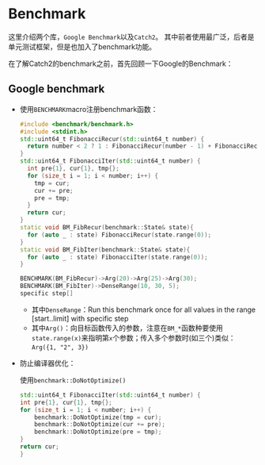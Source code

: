 # Benchmark
这里介绍两个库，`Google Benchmark`以及`Catch2`。
其中前者使用最广泛，后者是单元测试框架，但是也加入了benchmark功能。

在了解Catch2的benchmark之前，首先回顾一下Google的Benchmark：
## Google benchmark

- 使用`BENCHMARK`macro注册benchmark函数：

    ```C++
    #include <benchmark/benchmark.h>
    #include <stdint.h>
    std::uint64_t FibonacciRecur(std::uint64_t number) {
      return number < 2 ? 1 : FibonacciRecur(number - 1) + FibonacciRecur(number - 2);
    }
    std::uint64_t FibonacciIter(std::uint64_t number) {
      int pre{1}, cur{1}, tmp{};
      for (size_t i = 1; i < number; i++) {
        tmp = cur;
        cur += pre;
        pre = tmp;
      }
      return cur;
    }
    static void BM_FibRecur(benchmark::State& state){
      for (auto _ : state) FibonacciRecur(state.range(0));
    }
    static void BM_FibIter(benchmark::State& state){
      for (auto _ : state) FibonacciIter(state.range(0));
    }

    BENCHMARK(BM_FibRecur)->Arg(20)->Arg(25)->Arg(30);
    BENCHMARK(BM_FibIter)->DenseRange(10, 30, 5);
    specific step[]
    ```

    - 其中`DenseRange`：Run this benchmark once for all values in the range [start..limit] with specific step
    - 其中`Arg()`：向目标函数传入的参数，注意在`BM_*`函数种要使用`state.range(x)`来指明第`x`个参数；传入多个参数时(如三个)类似：`Arg({1, "2", 3})`

- 防止编译器优化：

    使用`benchmark::DoNotOptimize()`

    ```C++
    std::uint64_t FibonacciIter(std::uint64_t number) {
    int pre{1}, cur{1}, tmp{};
    for (size_t i = 1; i < number; i++) {
        benchmark::DoNotOptimize(tmp = cur);
        benchmark::DoNotOptimize(cur += pre);
        benchmark::DoNotOptimize(pre = tmp);
    }
    return cur;
    }
    ```

